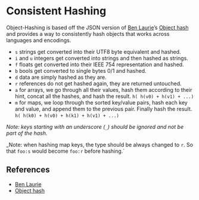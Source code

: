 # Consistent Hashing

Object-Hashing is based off the JSON version of [Ben Laurie]’s [Object hash]
and provides a way to consistently hash objects that works across languages
and encodings.

* `s` strings get converted into their UTF8 byte equivalent and hashed.
* `i` and `u` integers get converted into strings and then hashed as strings.
* `f` floats get converted into their IEEE 754 representation and hashed.
* `b` bools get converted to single bytes 0/1 and hashed.
* `d` data are simply hashed as they are.
* `r` references do not get hashed again, they are returned untouched.
* `a` for arrays, we go through all their values, hash them according to their
  hint, concat all the hashes, and hash the result.
  `h( h(v0) + h(v1) + ...)`
* `m` for maps, we loop through the sorted key/value pairs, hash each key and
  value, and append them to the previous pair. Finally hash the result.
  `h( h(k0) + h(v0) + h(k1) + h(v1) + ...)`  

_Note: keys starting with an underscore (`_`) should be ignored and not be part
of the hash._

_Note: when hashing map keys, the type should be always changed to `r`.
So that `foo:s` would become `foo:r` before hashing.`

## References

* [Ben Laurie]
* [Object hash]

[Ben Laurie]: https://github.com/benlaurie
[Object hash]: https://github.com/benlaurie/objecthash
